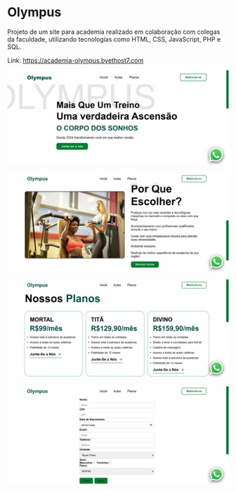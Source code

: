 # Olympus
Projeto de um site para academia realizado em colaboração com colegas da faculdade, utilizando tecnologias como HTML, CSS, JavaScript, PHP e SQL.

Link: https://academia-olympus.byethost7.com

![plot](./printscreens/01.png)

![plot](./printscreens/02.png)

![plot](./printscreens/03.png)

![plot](./printscreens/04.png)
